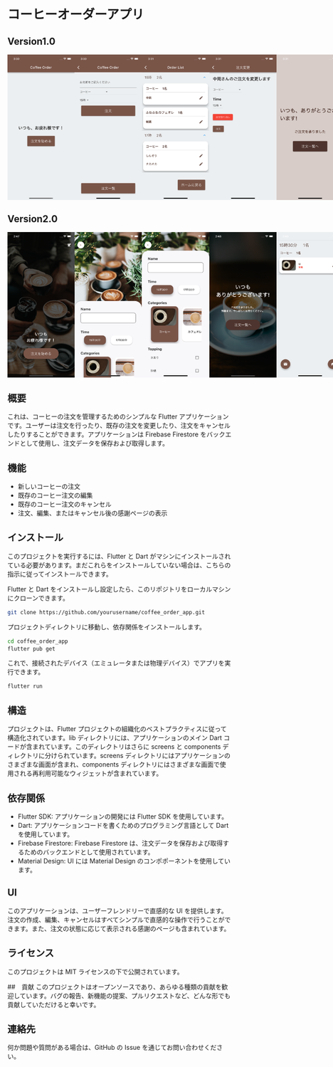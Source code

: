 # コーヒーオーダーアプリ
## Version1.0
<div style="display: flex;">
    <img src="images/Version1.0/Simulator Screenshot - iPhone 14 - 2023-06-12 at 03.30.45.png" alt="ホーム画面" style="width: 30%;">
    <img src="images/Version1.0/Simulator Screenshot - iPhone 14 - 2023-06-12 at 03.30.49.png" alt="ホーム画面" style="width: 30%;">
    <img src="images/Version1.0/Simulator Screenshot - iPhone 14 - 2023-06-12 at 03.31.13.png" alt="ホーム画面" style="width: 30%;">
    <img src="images/Version1.0/Simulator Screenshot - iPhone 14 - 2023-06-12 at 03.31.23.png" alt="ホーム画面" style="width: 30%;">
    <img src="images/Version1.0/Simulator Screenshot - iPhone 14 - 2023-06-12 at 03.31.51.png" alt="ホーム画面" style="width: 30%;">
</div>

## Version2.0
<div style="display: flex;">
    <img src="images/Version2.0/Simulator%20Screenshot%20-%20iPhone%2014%20-%202023-09-28%20at%2014.47.39.png" alt="ホーム画面" style="width: 30%;">
    <img src="images/Version2.0/Simulator%20Screenshot%20-%20iPhone%2014%20-%202023-09-28%20at%2014.47.48.png" alt="ホーム画面" style="width: 30%;">
    <img src="images/Version2.0/Simulator%20Screenshot%20-%20iPhone%2014%20-%202023-09-28%20at%2014.48.03.png" alt="ホーム画面" style="width: 30%;">
    <img src="images/Version2.0/Simulator%20Screenshot%20-%20iPhone%2014%20-%202023-09-28%20at%2014.48.22.png" alt="ホーム画面" style="width: 30%;">
    <img src="images/Version2.0/Simulator%20Screenshot%20-%20iPhone%2014%20-%202023-09-28%20at%2014.48.32.png" alt="ホーム画面" style="width: 30%;">
    <img src="images/Version2.0/Simulator%20Screenshot%20-%20iPhone%2014%20-%202023-09-28%20at%2014.53.47.png" alt="ホーム画面" style="width: 30%;">
    <img src="images/Version2.0/Simulator%20Screenshot%20-%20iPhone%2014%20-%202023-09-28%20at%2014.53.55.png" alt="ホーム画面" style="width: 30%;">
</div>


## 概要

これは、コーヒーの注文を管理するためのシンプルな Flutter アプリケーションです。ユーザーは注文を行ったり、既存の注文を変更したり、注文をキャンセルしたりすることができます。アプリケーションは Firebase Firestore をバックエンドとして使用し、注文データを保存および取得します。

## 機能

- 新しいコーヒーの注文
- 既存のコーヒー注文の編集
- 既存のコーヒー注文のキャンセル
- 注文、編集、またはキャンセル後の感謝ページの表示

## インストール

このプロジェクトを実行するには、Flutter と Dart がマシンにインストールされている必要があります。まだこれらをインストールしていない場合は、こちらの指示に従ってインストールできます。

Flutter と Dart をインストールし設定したら、このリポジトリをローカルマシンにクローンできます。

```zsh
git clone https://github.com/yourusername/coffee_order_app.git
```

プロジェクトディレクトリに移動し、依存関係をインストールします。

```zsh
cd coffee_order_app
flutter pub get
```

これで、接続されたデバイス（エミュレータまたは物理デバイス）でアプリを実行できます。

```zsh
flutter run
```

## 構造

プロジェクトは、Flutter プロジェクトの組織化のベストプラクティスに従って構造化されています。lib ディレクトリには、アプリケーションのメイン Dart コードが含まれています。このディレクトリはさらに screens と components ディレクトリに分けられています。screens ディレクトリにはアプリケーションのさまざまな画面が含まれ、components ディレクトリにはさまざまな画面で使用される再利用可能なウィジェットが含まれています。

## 依存関係

- Flutter SDK: アプリケーションの開発には Flutter SDK を使用しています。
- Dart: アプリケーションコードを書くためのプログラミング言語として Dart を使用しています。
- Firebase Firestore: Firebase Firestore は、注文データを保存および取得するためのバックエンドとして使用されています。
- Material Design: UI には Material Design のコンポポーネントを使用しています。

## UI

このアプリケーションは、ユーザーフレンドリーで直感的な UI を提供します。注文の作成、編集、キャンセルはすべてシンプルで直感的な操作で行うことができます。また、注文の状態に応じて表示される感謝のページも含まれています。

## ライセンス

このプロジェクトは MIT ライセンスの下で公開されています。

##　貢献
このプロジェクトはオープンソースであり、あらゆる種類の貢献を歓迎しています。バグの報告、新機能の提案、プルリクエストなど、どんな形でも貢献していただけると幸いです。

## 連絡先

何か問題や質問がある場合は、GitHub の Issue を通じてお問い合わせください。
